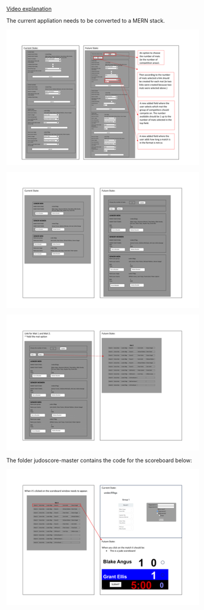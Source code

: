 [Video explanation](https://youtu.be/mxW8YLTnfw4)



The current appliation needs to be converted to a MERN stack.


![alt text](https://github.com/willredp/competition/blob/main/Image/Requests-1.png)

![alt text](https://github.com/willredp/competition/blob/main/Image/Requests-2.png)

![alt text](https://github.com/willredp/competition/blob/main/Image/Requests-3.png)

The folder judoscore-master contains the code for the scoreboard below:

![alt text](https://github.com/willredp/competition/blob/main/Image/Requests-4.png)
